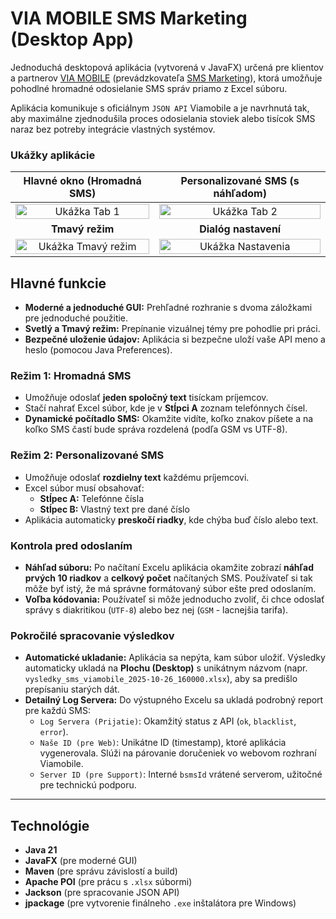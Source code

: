 # VIA MOBILE SMS Marketing (Desktop App)

Jednoduchá desktopová aplikácia (vytvorená v JavaFX) určená pre klientov a partnerov [VIA MOBILE](https://viamobile.sk/) (prevádzkovateľa [SMS Marketing](https://smsmarketing.sk/)), ktorá umožňuje pohodlné hromadné odosielanie SMS správ priamo z Excel súboru.

Aplikácia komunikuje s oficiálnym `JSON API` Viamobile a je navrhnutá tak, aby maximálne zjednodušila proces odosielania stoviek alebo tisícok SMS naraz bez potreby integrácie vlastných systémov.

### Ukážky aplikácie

| Hlavné okno (Hromadná SMS) | Personalizované SMS (s náhľadom) |
| :---: | :---: |
| <img src="https://github.com/SmartVibeCodes/VIA-MOBILE/releases/download/VIAMOBILE/screen_tab1.jpg" alt="Ukážka Tab 1" width="100%"> | <img src="https://github.com/SmartVibeCodes/VIA-MOBILE/releases/download/VIAMOBILE/screen_tab2.jpg" alt="Ukážka Tab 2" width="100%"> |
| **Tmavý režim** | **Dialóg nastavení** |
| <img src="https://github.com/SmartVibeCodes/VIA-MOBILE/releases/download/VIAMOBILE/screen_darkmode.jpg" alt="Ukážka Tmavý režim" width="100%"> | <img src="https://github.com/SmartVibeCodes/VIA-MOBILE/releases/download/VIAMOBILE/screen_settings.jpg" alt="Ukážka Nastavenia" width="100%"> |



## Hlavné funkcie

* **Moderné a jednoduché GUI:** Prehľadné rozhranie s dvoma záložkami pre jednoduché použitie.
* **Svetlý a Tmavý režim:** Prepínanie vizuálnej témy pre pohodlie pri práci.
* **Bezpečné uloženie údajov:** Aplikácia si bezpečne uloží vaše API meno a heslo (pomocou Java Preferences).

### Režim 1: Hromadná SMS

* Umožňuje odoslať **jeden spoločný text** tisíckam príjemcov.
* Stačí nahrať Excel súbor, kde je v **Stĺpci A** zoznam telefónnych čísel.
* **Dynamické počítadlo SMS:** Okamžite vidíte, koľko znakov píšete a na koľko SMS častí bude správa rozdelená (podľa GSM vs UTF-8).

### Režim 2: Personalizované SMS

* Umožňuje odoslať **rozdielny text** každému príjemcovi.
* Excel súbor musí obsahovať:
    * **Stĺpec A:** Telefónne čísla
    * **Stĺpec B:** Vlastný text pre dané číslo
* Aplikácia automaticky **preskočí riadky**, kde chýba buď číslo alebo text.

### Kontrola pred odoslaním

* **Náhľad súboru:** Po načítaní Excelu aplikácia okamžite zobrazí **náhľad prvých 10 riadkov** a **celkový počet** načítaných SMS. Používateľ si tak môže byť istý, že má správne formátovaný súbor ešte pred odoslaním.
* **Voľba kódovania:** Používateľ si môže jednoducho zvoliť, či chce odoslať správy s diakritikou (`UTF-8`) alebo bez nej (`GSM` - lacnejšia tarifa).

### Pokročilé spracovanie výsledkov

* **Automatické ukladanie:** Aplikácia sa nepýta, kam súbor uložiť. Výsledky automaticky ukladá na **Plochu (Desktop)** s unikátnym názvom (napr. `vysledky_sms_viamobile_2025-10-26_160000.xlsx`), aby sa predišlo prepísaniu starých dát.
* **Detailný Log Servera:** Do výstupného Excelu sa ukladá podrobný report pre každú SMS:
    * `Log Servera (Prijatie)`: Okamžitý status z API (`ok`, `blacklist`, `error`).
    * `Naše ID (pre Web)`: Unikátne ID (timestamp), ktoré aplikácia vygenerovala. Slúži na párovanie doručeniek vo webovom rozhraní Viamobile.
    * `Server ID (pre Support)`: Interné `bsmsId` vrátené serverom, užitočné pre technickú podporu.

---

## Technológie

* **Java 21**
* **JavaFX** (pre moderné GUI)
* **Maven** (pre správu závislostí a build)
* **Apache POI** (pre prácu s `.xlsx` súbormi)
* **Jackson** (pre spracovanie JSON API)
* **jpackage** (pre vytvorenie finálneho `.exe` inštalátora pre Windows)

